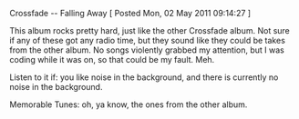 Crossfade -- Falling Away
[ Posted Mon, 02 May 2011 09:14:27 ]

This album rocks pretty hard, just like the other Crossfade album. Not sure if any of these got any radio time, but they sound like they could be takes from the other album. No songs violently grabbed my attention, but I was coding while it was on, so that could be my fault. Meh.

Listen to it if: you like noise in the background, and there is currently no noise in the background.

Memorable Tunes: oh, ya know, the ones from the other album.
